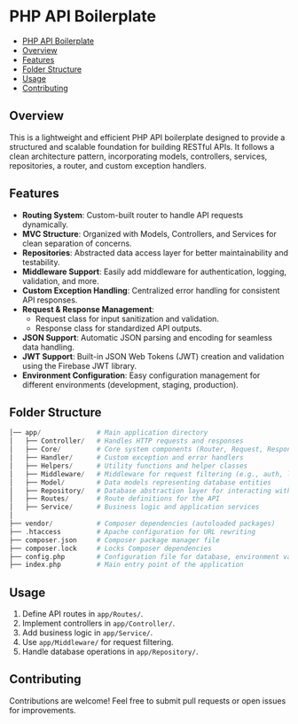 # PHP API Boilerplate

<!-- TOC -->
* [PHP API Boilerplate](#php-api-boilerplate)
* [Overview](#overview)
* [Features](#features)
* [Folder Structure](#folder-structure)
* [Usage](#usage)
* [Contributing](#contributing)
<!-- TOC -->

## Overview

This is a lightweight and efficient PHP API boilerplate designed to provide a structured and scalable foundation for building RESTful APIs. It follows a clean architecture pattern, incorporating models, controllers, services, repositories, a router, and custom exception handlers.

## Features

* **Routing System**: Custom-built router to handle API requests dynamically.
* **MVC Structure**: Organized with Models, Controllers, and Services for clean separation of concerns.
* **Repositories**: Abstracted data access layer for better maintainability and testability.
* **Middleware Support**: Easily add middleware for authentication, logging, validation, and more.
* **Custom Exception Handling**: Centralized error handling for consistent API responses.
* **Request & Response Management**:
  * Request class for input sanitization and validation.
  * Response class for standardized API outputs.
* **JSON Support**: Automatic JSON parsing and encoding for seamless data handling.
* **JWT Support**: Built-in JSON Web Tokens (JWT) creation and validation using the Firebase JWT library.
* **Environment Configuration**: Easy configuration management for different environments (development, staging, production).

## Folder Structure

```php
│── app/              # Main application directory  
│   ├── Controller/   # Handles HTTP requests and responses  
│   ├── Core/         # Core system components (Router, Request, Response)  
│   ├── Handler/      # Custom exception and error handlers  
│   ├── Helpers/      # Utility functions and helper classes  
│   ├── Middleware/   # Middleware for request filtering (e.g., auth, logging)  
│   ├── Model/        # Data models representing database entities  
│   ├── Repository/   # Database abstraction layer for interacting with models  
│   ├── Routes/       # Route definitions for the API  
│   ├── Service/      # Business logic and application services  
│  
├── vendor/           # Composer dependencies (autoloaded packages)  
├── .htaccess         # Apache configuration for URL rewriting  
├── composer.json     # Composer package manager file  
├── composer.lock     # Locks Composer dependencies  
├── config.php        # Configuration file for database, environment variables, etc.  
├── index.php         # Main entry point of the application 
```

## Usage

1. Define API routes in `app/Routes/`.
2. Implement controllers in `app/Controller/`.
3. Add business logic in `app/Service/`.
4. Use `app/Middleware/` for request filtering.
5. Handle database operations in `app/Repository/`.

## Contributing

Contributions are welcome! Feel free to submit pull requests or open issues for improvements.
